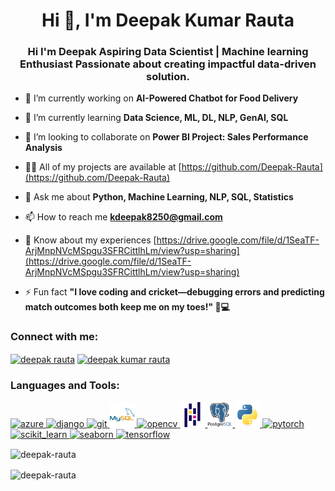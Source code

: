 <h1 align="center">Hi 👋, I'm Deepak Kumar Rauta</h1>
<h3 align="center">Hi I'm Deepak Aspiring Data Scientist | Machine learning Enthusiast Passionate about creating impactful data-driven solution.</h3>

- 🔭 I’m currently working on **AI-Powered Chatbot for Food Delivery**

- 🌱 I’m currently learning **Data Science, ML, DL, NLP, GenAI, SQL**

- 👯 I’m looking to collaborate on **Power BI Project: Sales Performance Analysis**

- 👨‍💻 All of my projects are available at [https://github.com/Deepak-Rauta](https://github.com/Deepak-Rauta)

- 💬 Ask me about **Python, Machine Learning, NLP, SQL, Statistics**

- 📫 How to reach me **kdeepak8250@gmail.com**

- 📄 Know about my experiences [https://drive.google.com/file/d/1SeaTF-ArjMnpNVcMSpgu3SFRCittlhLm/view?usp=sharing](https://drive.google.com/file/d/1SeaTF-ArjMnpNVcMSpgu3SFRCittlhLm/view?usp=sharing)

- ⚡ Fun fact **"I love coding and cricket—debugging errors and predicting match outcomes both keep me on my toes!" 🏏💻**

<h3 align="left">Connect with me:</h3>
<p align="left">
<a href="https://linkedin.com/in/deepak rauta" target="blank"><img align="center" src="https://raw.githubusercontent.com/rahuldkjain/github-profile-readme-generator/master/src/images/icons/Social/linked-in-alt.svg" alt="deepak rauta" height="30" width="40" /></a>
<a href="https://www.hackerrank.com/deepak kumar rauta" target="blank"><img align="center" src="https://raw.githubusercontent.com/rahuldkjain/github-profile-readme-generator/master/src/images/icons/Social/hackerrank.svg" alt="deepak kumar rauta" height="30" width="40" /></a>
</p>

<h3 align="left">Languages and Tools:</h3>
<p align="left"> <a href="https://azure.microsoft.com/en-in/" target="_blank" rel="noreferrer"> <img src="https://www.vectorlogo.zone/logos/microsoft_azure/microsoft_azure-icon.svg" alt="azure" width="40" height="40"/> </a> <a href="https://www.djangoproject.com/" target="_blank" rel="noreferrer"> <img src="https://cdn.worldvectorlogo.com/logos/django.svg" alt="django" width="40" height="40"/> </a> <a href="https://git-scm.com/" target="_blank" rel="noreferrer"> <img src="https://www.vectorlogo.zone/logos/git-scm/git-scm-icon.svg" alt="git" width="40" height="40"/> </a> <a href="https://www.mysql.com/" target="_blank" rel="noreferrer"> <img src="https://raw.githubusercontent.com/devicons/devicon/master/icons/mysql/mysql-original-wordmark.svg" alt="mysql" width="40" height="40"/> </a> <a href="https://opencv.org/" target="_blank" rel="noreferrer"> <img src="https://www.vectorlogo.zone/logos/opencv/opencv-icon.svg" alt="opencv" width="40" height="40"/> </a> <a href="https://pandas.pydata.org/" target="_blank" rel="noreferrer"> <img src="https://raw.githubusercontent.com/devicons/devicon/2ae2a900d2f041da66e950e4d48052658d850630/icons/pandas/pandas-original.svg" alt="pandas" width="40" height="40"/> </a> <a href="https://www.postgresql.org" target="_blank" rel="noreferrer"> <img src="https://raw.githubusercontent.com/devicons/devicon/master/icons/postgresql/postgresql-original-wordmark.svg" alt="postgresql" width="40" height="40"/> </a> <a href="https://www.python.org" target="_blank" rel="noreferrer"> <img src="https://raw.githubusercontent.com/devicons/devicon/master/icons/python/python-original.svg" alt="python" width="40" height="40"/> </a> <a href="https://pytorch.org/" target="_blank" rel="noreferrer"> <img src="https://www.vectorlogo.zone/logos/pytorch/pytorch-icon.svg" alt="pytorch" width="40" height="40"/> </a> <a href="https://scikit-learn.org/" target="_blank" rel="noreferrer"> <img src="https://upload.wikimedia.org/wikipedia/commons/0/05/Scikit_learn_logo_small.svg" alt="scikit_learn" width="40" height="40"/> </a> <a href="https://seaborn.pydata.org/" target="_blank" rel="noreferrer"> <img src="https://seaborn.pydata.org/_images/logo-mark-lightbg.svg" alt="seaborn" width="40" height="40"/> </a> <a href="https://www.tensorflow.org" target="_blank" rel="noreferrer"> <img src="https://www.vectorlogo.zone/logos/tensorflow/tensorflow-icon.svg" alt="tensorflow" width="40" height="40"/> </a> </p>

<p><img align="center" src="https://github-readme-stats.vercel.app/api/top-langs?username=deepak-rauta&show_icons=true&locale=en&layout=compact" alt="deepak-rauta" /></p>

<p><img align="center" src="https://github-readme-streak-stats.herokuapp.com/?user=deepak-rauta&" alt="deepak-rauta" /></p>
